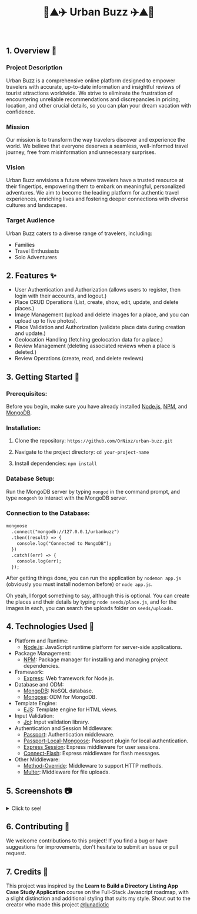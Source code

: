 <h1 align="center"><br>
  🏨⛰️✈️ Urban Buzz ✈️⛰️🏨 
</h1><br>

## 1. Overview 📖

### Project Description

Urban Buzz is a comprehensive online platform designed to empower travelers with accurate, up-to-date information and insightful reviews of tourist attractions worldwide. We strive to eliminate the frustration of encountering unreliable recommendations and discrepancies in pricing, location, and other crucial details, so you can plan your dream vacation with confidence.

### Mission

Our mission is to transform the way travelers discover and experience the world. We believe that everyone deserves a seamless, well-informed travel journey, free from misinformation and unnecessary surprises.

### Vision

Urban Buzz envisions a future where travelers have a trusted resource at their fingertips, empowering them to embark on meaningful, personalized adventures. We aim to become the leading platform for authentic travel experiences, enriching lives and fostering deeper connections with diverse cultures and landscapes.

### Target Audience

Urban Buzz caters to a diverse range of travelers, including:
- Families
- Travel Enthusiasts
- Solo Adventurers

## 2. Features ✨

- User Authentication and Authorization (allows users to register, then login with their accounts, and logout.)
- Place CRUD Operations (List, create, show, edit, update, and delete places.)
- Image Management (upload and delete images for a place, and you can upload up to five photos).
- Place Validation and Authorization (validate place data during creation and update.)
- Geolocation Handling (fetching geolocation data for a place.)
- Review Management (deleting associated reviews when a place is deleted.)
- Review Operations (create, read, and delete reviews)


## 3. Getting Started 🚀

### Prerequisites:
Before you begin, make sure you have already installed [Node.js](https://nodejs.org/), [NPM](https://www.npmjs.com/), and [MongoDB](https://www.mongodb.com/).

### Installation: 
1. Clone the repository: 
`https://github.com/OrNixz/urban-buzz.git`

2. Navigate to the project directory:
`cd your-project-name`

3. Install dependencies: 
`npm install`

### Database Setup:
Run the MongoDB server by typing `mongod` in the command prompt, and type `mongosh` to interact with the MongoDB server.

### Connection to the Database:
```
mongoose
  .connect("mongodb://127.0.0.1/urbanbuzz")
  .then((result) => {
    console.log("Connected to MongoDB");
  })
  .catch((err) => {
    console.log(err);
  });

```

After getting things done, you can run the application by `nodemon app.js` (obviously you must install nodemon before) or `node app.js`.

Oh yeah, I forgot something to say, although this is optional. You can create the places and their details by typing `node seeds/place.js`, and for the images in each, you can search the uploads folder on `seeds/uploads`.


## 4. Technologies Used 🔧
- Platform and Runtime: 
   - [Node.js](https://nodejs.org/en): JavaScript runtime platform for server-side applications.
- Package Management:
   - [NPM](https://www.npmjs.com/): Package manager for installing and managing project dependencies.
- Framework: 
   - [Express](https://expressjs.com/): Web framework for Node.js.
- Database and ODM: 
   - [MongoDB](https://www.mongodb.com/): NoSQL database.
   - [Mongose](https://mongoosejs.com/): ODM for MongoDB.
- Template Engine: 
   - [EJS](https://ejs.co/): Template engine for HTML views.
- Input Validation: 
   - [Joi](https://joi.dev/): Input validation library.
- Authentication and Session Middleware: 
   - [Passport](https://www.passportjs.org/): Authentication middleware.
   - [Passport-Local-Mongoose](https://www.npmjs.com/package/passport-local-mongoose): Passport plugin for local authentication.
   - [Express Session](https://www.npmjs.com/package/express-session): Express middleware for user sessions.
   - [Connect-Flash](https://www.npmjs.com/package/connect-flash): Express middleware for flash messages.
- Other Middleware: 
   - [Method-Override](https://www.npmjs.com/package/method-override): Middleware to support HTTP methods.
   - [Multer](https://www.npmjs.com/package/multer): Middleware for file uploads.


## 5. Screenshots 📷
<details>
  <summary>Click to see!</summary>

  ### 1. Home page
  ![](https://github.com/OrNixz/urban-buzz/blob/main/screenshots/Home.png)
  
  ### 2. Register page
  ![](https://github.com/OrNixz/urban-buzz/blob/main/screenshots/Register.png)
  
  ### 3. Login page
  ![](https://github.com/OrNixz/urban-buzz/blob/main/screenshots/Login.png)
  
  ### 4. Place map location page
  ![](https://github.com/OrNixz/urban-buzz/blob/main/screenshots/Places%20map%20location.png)
  
  ### 5. Places overview page
  ![](https://github.com/OrNixz/urban-buzz/blob/main/screenshots/Places%20overview.png)
  
  ### 6. Place details and its reviews
  ![](https://github.com/OrNixz/urban-buzz/blob/main/screenshots/Place%20details%20and%20its%20reviews.png)
  
  ### 7. Place details when the user logs in
  ![](https://github.com/OrNixz/urban-buzz/blob/main/screenshots/Place%20details%20when%20the%20user%20logs%20in.png)
  
  ### 8. Add place page
  ![](https://github.com/OrNixz/urban-buzz/blob/main/screenshots/Add%20place.png)
  
  ### 9. Edit place
  ![](https://github.com/OrNixz/urban-buzz/blob/main/screenshots/Edit%20place.png)
</details>

## 6. Contributing 🤝
We welcome contributions to this project! If you find a bug or have suggestions for improvements, don't hesitate to submit an issue or pull request.

## 7. Credits 🙌
This project was inspired by the **Learn to Build a Directory Listing App Case Study Application** course on the Full-Stack Javascript roadmap, with a slight distinction and additional styling that suits my style. Shout out to the creator who made this project [@lunadiotic](https://github.com/lunadiotic)
